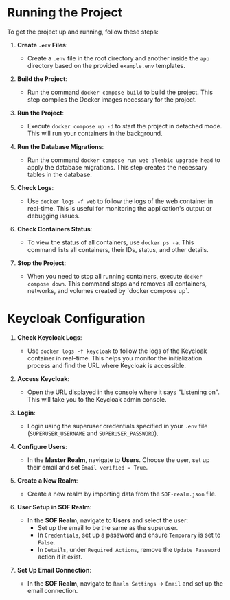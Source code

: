 # Running the Project

To get the project up and running, follow these steps:

1. **Create `.env` Files**:
    - Create a `.env` file in the root directory and another inside the `app` directory based on the provided
      `example.env` templates.

2. **Build the Project**:
    - Run the command `docker compose build` to build the project. This step compiles the Docker images necessary for
      the project.

3. **Run the Project**:
    - Execute `docker compose up -d` to start the project in detached mode. This will run your containers in the
      background.

4. **Run the Database Migrations**:
    - Run the command `docker compose run web alembic upgrade head` to apply the database migrations. This step creates
      the necessary tables in the database.

5. **Check Logs**:
    - Use `docker logs -f web` to follow the logs of the web container in real-time. This is useful for monitoring the
      application's output or debugging issues.

6. **Check Containers Status**:
    - To view the status of all containers, use `docker ps -a`. This command lists all containers, their IDs, status,
      and other details.

7. **Stop the Project**:
    - When you need to stop all running containers, execute `docker compose down`. This command stops and removes all
      containers, networks, and volumes created by \`docker compose up\`.

# Keycloak Configuration

1. **Check Keycloak Logs**:
    - Use `docker logs -f keycloak` to follow the logs of the Keycloak container in real-time. This helps you monitor
      the initialization process and find the URL where Keycloak is accessible.

2. **Access Keycloak**:
    - Open the URL displayed in the console where it says "Listening on". This will take you to the Keycloak admin
      console.

3. **Login**:
    - Login using the superuser credentials specified in your `.env` file (`SUPERUSER_USERNAME` and
      `SUPERUSER_PASSWORD`).

4. **Configure Users**:
    - In the **Master Realm**, navigate to **Users**. Choose the user, set up their email and set
      `Email verified = True`.

5. **Create a New Realm**:
    - Create a new realm by importing data from the `SOF-realm.json` file.

6. **User Setup in SOF Realm**:
    - In the **SOF Realm**, navigate to **Users** and select the user:
        - Set up the email to be the same as the superuser.
        - In `Credentials`, set up a password and ensure `Temporary` is set to `False`.
        - In `Details`, under `Required Actions`, remove the `Update Password` action if it exist.
7. **Set Up Email Connection**:
    - In the **SOF Realm**, navigate to `Realm Settings` -> `Email` and set up the email connection.